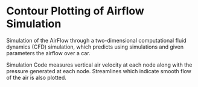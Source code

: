 # Contour Plotting of Airflow Simulation

Simulation of the AirFlow through a two-dimensional computational fluid dynamics (CFD) simulation, which predicts using simulations and given parameters the airflow over a car.

Simulation Code measures vertical air velocity at each node along with the pressure generated at each node. Streamlines which indicate smooth flow of the air is also plotted.
